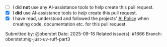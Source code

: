- [ ] I did **not** use any AI-assistance tools to help create this pull request.
- [x] I **did** use AI-assistance tools to *help* create this pull request.
- [x] I have read, understood and followed the projects' [AI Policy](https://github.com/crossbario/autobahn-python/blob/main/AI_POLICY.md) when creating code, documentation etc. for this pull request.

Submitted by: @oberstet
Date: 2025-09-18
Related issue(s): #1666
Branch: oberstet:mig-just-uv-ruff-part3
